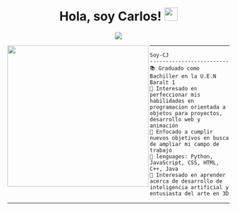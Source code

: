 <h1 align="center">
Hola, soy Carlos!
  <img src="https://media.giphy.com/media/hvRJCLFzcasrR4ia7z/giphy.gif" width="30"></h1>

<p align="center">
  <a href="https://media.giphy.com/media/hvRJCLFzcasrR4ia7z/giphy.gif"><img src="https://readme-typing-svg.herokuapp.com?lines=Estudiante+de+programación;Artista+3D;Freelancer;C%20|%20Python;HTML%20|%20CSS%20|%20JS%20|%20UX%20|%20UI%20|%20Blender;Siempre%20Aprendiendo%20Cosas%20Nuevas&center=true&width=380&height=45"></a>
</p>

<img align="left" src="https://avatars.githubusercontent.com/u/85456866?v=4" width="320" />
<hr>

```
Soy-CJ
-------------------------
📚 Graduado como Bachiller en la U.E.N Baralt 1 
📝 Interesado en perfeccionar mis habilidades en programacion orientada a objetos para proyectos, desarrollo web y animación
🔭 Enfocado a cumplir nuevos objetivos en busca de ampliar mi campo de trabajo
🌟 lenguages: Python, JavaScript, CSS, HTML, C++, Java
🌱 Interesado en aprender acerca de desarrollo de inteligencia artificial y entusiasta del arte en 3D
```
<hr>

